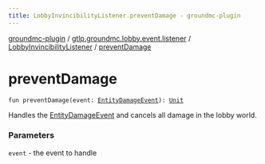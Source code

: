 ```yaml
---
title: LobbyInvincibilityListener.preventDamage - groundmc-plugin
---
```


[groundmc-plugin](../../index.html) / [gtlp.groundmc.lobby.event.listener](../index.html) / [LobbyInvincibilityListener](index.html) / [preventDamage](.)

# preventDamage

`fun preventDamage(event: `[`EntityDamageEvent`](https://hub.spigotmc.org/javadocs/spigot/org/bukkit/event/entity/EntityDamageEvent.html)`): `[`Unit`](https://kotlinlang.org/api/latest/jvm/stdlib/kotlin/-unit/index.html)

Handles the [EntityDamageEvent](https://hub.spigotmc.org/javadocs/spigot/org/bukkit/event/entity/EntityDamageEvent.html) and cancels all damage in the lobby world.

### Parameters

`event` - the event to handle